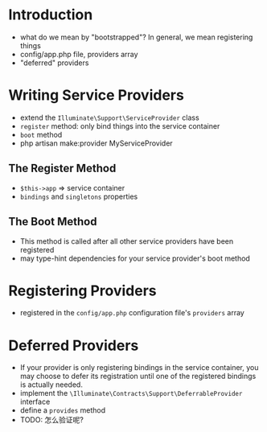 # Introduction
- what do we mean by "bootstrapped"? In general, we mean registering things
- config/app.php file, providers array
- "deferred" providers

# Writing Service Providers
- extend the `Illuminate\Support\ServiceProvider` class
- `register` method: only bind things into the service container
- `boot` method
- php artisan make:provider MyServiceProvider

## The Register Method
- `$this->app` => service container
- `bindings` and `singletons` properties 

## The Boot Method
- This method is called after all other service providers have been registered
- may type-hint dependencies for your service provider's boot method

# Registering Providers
- registered in the `config/app.php` configuration file's `providers` array

# Deferred Providers
- If your provider is only registering bindings in the service container, you may choose to defer its registration until one of the registered bindings is actually needed.
- implement the `\Illuminate\Contracts\Support\DeferrableProvider` interface
- define a `provides` method
- TODO: 怎么验证呢?
